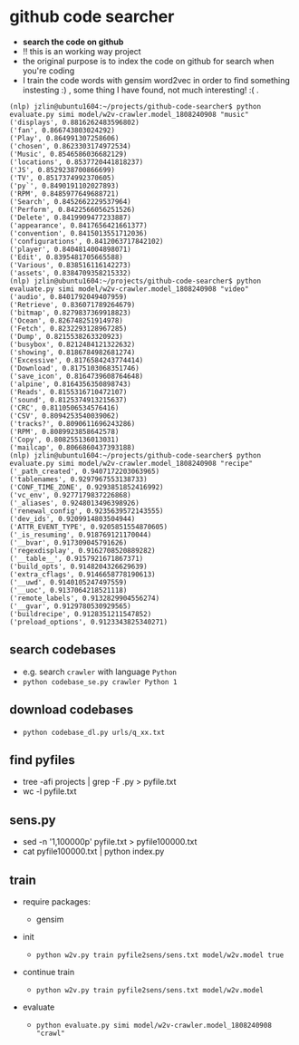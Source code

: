 # github code searcher
- **search the code on github**
- !! this is an working way project
- the original purpose is to index the code on github for search when you're coding
- I train the code words with gensim word2vec in order to find something instesting :) , some thing I have found, not much interesting! :( .

```
(nlp) jzlin@ubuntu1604:~/projects/github-code-searcher$ python evaluate.py simi model/w2v-crawler.model_1808240908 "music"
('displays', 0.8816262483596802)
('fan', 0.866743803024292)
('Play', 0.864991307258606)
('chosen', 0.8623303174972534)
('Music', 0.8546586036682129)
('locations', 0.8537720441818237)
('JS', 0.8529238700866699)
('TV', 0.8517374992370605)
('py`', 0.8490191102027893)
('RPM', 0.8485977649688721)
('Search', 0.8452662229537964)
('Perform', 0.8422566056251526)
('Delete', 0.8419909477233887)
('appearance', 0.8417656421661377)
('convention', 0.8415013551712036)
('configurations', 0.8412063717842102)
('player', 0.8404814004898071)
('Edit', 0.8395481705665588)
('Various', 0.838516116142273)
('assets', 0.8384709358215332)
(nlp) jzlin@ubuntu1604:~/projects/github-code-searcher$ python evaluate.py simi model/w2v-crawler.model_1808240908 "video"
('audio', 0.8401792049407959)
('Retrieve', 0.836071789264679)
('bitmap', 0.8279837369918823)
('Ocean', 0.826748251914978)
('Fetch', 0.8232293128967285)
('Dump', 0.8215538263320923)
('busybox', 0.8212484121322632)
('showing', 0.8186784982681274)
('Excessive', 0.8176584243774414)
('Download', 0.8175103068351746)
('save_icon', 0.8164739608764648)
('alpine', 0.8164356350898743)
('Reads', 0.8155316710472107)
('sound', 0.8125374913215637)
('CRC', 0.8110506534576416)
('CSV', 0.8094253540039062)
('tracks?', 0.8090611696243286)
('RPM', 0.8089923858642578)
('Copy', 0.808255136013031)
('mailcap', 0.8066860437393188)
(nlp) jzlin@ubuntu1604:~/projects/github-code-searcher$ python evaluate.py simi model/w2v-crawler.model_1808240908 "recipe"
('_path_created', 0.9407172203063965)
('tablenames', 0.9297967553138733)
('CONF_TIME_ZONE', 0.9293851852416992)
('vc_env', 0.9277179837226868)
('_aliases', 0.9248013496398926)
('renewal_config', 0.9235639572143555)
('dev_ids', 0.9209914803504944)
('ATTR_EVENT_TYPE', 0.9205851554870605)
('_is_resuming', 0.918769121170044)
('__bvar', 0.917309045791626)
('regexdisplay', 0.9162708520889282)
('__table__', 0.9157921671867371)
('build_opts', 0.9148204326629639)
('extra_cflags', 0.9146658778190613)
('__uwd', 0.9140105247497559)
('__uoc', 0.9137064218521118)
('remote_labels', 0.9132829904556274)
('__gvar', 0.9129780530929565)
('buildrecipe', 0.9128351211547852)
('preload_options', 0.9123343825340271)
```

## search codebases
- e.g. search `crawler` with language `Python` 
- `python codebase_se.py crawler Python 1`

## download codebases
- `python codebase_dl.py urls/q_xx.txt`

## find pyfiles
- tree -afi projects | grep -F .py > pyfile.txt 
- wc -l pyfile.txt

## sens.py
- sed -n '1,100000p' pyfile.txt > pyfile100000.txt
- cat pyfile100000.txt | python index.py

## train
- require packages:
  - gensim 

- init
  - `python w2v.py train pyfile2sens/sens.txt model/w2v.model true`

- continue train
  - `python w2v.py train pyfile2sens/sens.txt model/w2v.model`

- evaluate
  - `python evaluate.py simi model/w2v-crawler.model_1808240908 "crawl"`

